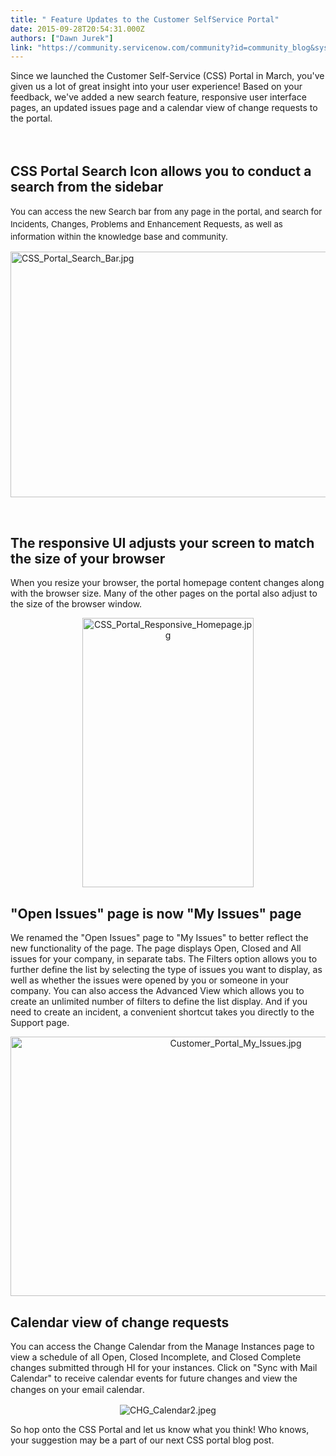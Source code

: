 ```yaml
---
title: " Feature Updates to the Customer SelfService Portal"
date: 2015-09-28T20:54:31.000Z
authors: ["Dawn Jurek"]
link: "https://community.servicenow.com/community?id=community_blog&sys_id=ef3e62addbd0dbc01dcaf3231f961950"
---
```

<p>Since we launched the Customer Self-Service (CSS) Portal in March, you've given us a lot of great insight into your user experience! Based on your feedback, we've added a new search feature, responsive user interface pages, an updated issues page and a calendar view of change requests to the portal.</p><p><span style="font-size: 10pt; line-height: 1.5em;"><strong><br/></strong></span></p><h2>CSS Portal Search Icon allows you to conduct a search from the sidebar</h2><p><span style="font-size: 10pt; line-height: 1.5em;">You can access the new Search bar from any page in the portal, and search for Incidents, Changes, Problems and Enhancement Requests, as well as information within the knowledge base and community.</span></p><p></p><p><img   alt="CSS_Portal_Search_Bar.jpg" class="image-0 jive-image" height="393" src="0219748adb9cdfc03eb27a9e0f961946.iix" style="height: 393.3659420289855px; width: 719px; display: block; margin-left: auto; margin-right: auto;" width="719"/></p><p><strong><br/></strong></p><h2>The responsive UI adjusts your screen to match the size of your browser</h2><p>When you resize your browser, the portal homepage content changes along with the browser size. Many of the other pages on the portal also adjust to the size of the browser window.</p><p style="text-align: center;"><img   alt="CSS_Portal_Responsive_Homepage.jpg" class="image-0 jive-image" height="431" src="97d63fb1db905fc068c1fb651f9619e1.iix" style="height: 430.88709677419354px; width: 274px;" width="274"/></p><h2>"Open Issues" page is now "My Issues" page</h2><p>We renamed the "Open Issues" page to "My Issues" to better reflect the new functionality of the page. The page displays Open, Closed and All issues for your company, in separate tabs. The Filters option allows you to further define the list by selecting the type of issues you want to display, as well as whether the issues were opened by you or someone in your company. You can also access the Advanced View which allows you to create an unlimited number of filters to define the list display. And if you need to create an incident, a convenient shortcut takes you directly to the Support page.</p><p style="text-align: center;"><img   alt="Customer_Portal_My_Issues.jpg" class="image-0 jive-image" height="415" src="c868104edb545344e9737a9e0f961980.iix" style="height: 415.46284224250326px; width: 705px;" width="705"/></p><h2>Calendar view of change requests</h2><p>You can access the Change Calendar from the Manage Instances page to view a schedule of all Open, Closed Incomplete, and Closed Complete changes submitted through HI for your instances. Click on "Sync with Mail Calendar" to receive calendar events for future changes and view the changes on your email calendar<span style="font-size: 10pt; line-height: 1.5em;">.</span></p><p style="text-align: center;"><img   alt="CHG_Calendar2.jpeg" class="image-0 jive-image" src="dda859cedb9813043eb27a9e0f961934.iix" style="height: auto;"/></p><p style="text-align: left;">So hop onto the CSS Portal and let us know what you think! Who knows, your suggestion may be a part of our next CSS portal blog post.</p>